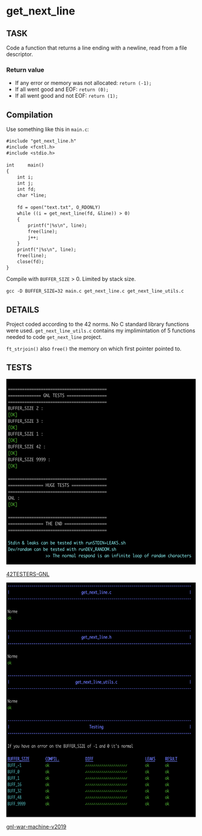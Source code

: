 # get_next_line

## TASK

Code a function that returns a line ending with a newline, read from a file descriptor.

### Return value

* If any error or memory was not allocated:	`return (-1);`
* If all went good and EOF:	`return (0);`
* If all went good and not EOF:	`return (1);`

## Compilation

Use something like this in `main.c`:
```
#include "get_next_line.h"
#include <fcntl.h>
#include <stdio.h>

int		main()
{
	int i;
	int j;
	int fd;
	char *line;

	fd = open("text.txt", O_RDONLY)
	while ((i = get_next_line(fd, &line)) > 0)
	{
		printf("|%s\n", line);
		free(line);
		j++;
	}
	printf("|%s\n", line);
	free(line);
	close(fd);
}
```

Compile with `BUFFER_SIZE` > 0. Limited by stack size.

`gcc -D BUFFER_SIZE=32 main.c get_next_line.c get_next_line_utils.c`


## DETAILS

Project coded according to the 42 norms. No C standard library functions were used. `get_next_line_utils.c` contains my implimintation of 5 functions needed to code `get_next_line` project.

`ft_strjoin()` also `free()` the memory on which first pointer pointed to.


## TESTS

<img src="./images/42TESTERS-GNL.png" width="564" height="492"></img>

[42TESTERS-GNL](https://github.com/Mazoise/42TESTERS-GNL)

<img src="./images/gnl-war-machine-v2019.png" width="664" height="622"></img>

[gnl-war-machine-v2019](https://github.com/Alexandre94H/gnl-war-machine-v2019)